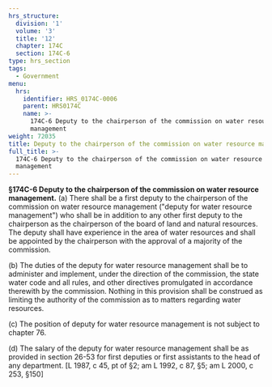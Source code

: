 ```yaml
---
hrs_structure:
  division: '1'
  volume: '3'
  title: '12'
  chapter: 174C
  section: 174C-6
type: hrs_section
tags:
  - Government
menu:
  hrs:
    identifier: HRS_0174C-0006
    parent: HRS0174C
    name: >-
      174C-6 Deputy to the chairperson of the commission on water resource
      management
weight: 72035
title: Deputy to the chairperson of the commission on water resource management
full_title: >-
  174C-6 Deputy to the chairperson of the commission on water resource
  management
---
```

**§174C-6 Deputy to the chairperson of the commission on water resource management.** (a) There shall be a first deputy to the chairperson of the commission on water resource management ("deputy for water resource management") who shall be in addition to any other first deputy to the chairperson as the chairperson of the board of land and natural resources. The deputy shall have experience in the area of water resources and shall be appointed by the chairperson with the approval of a majority of the commission.

(b) The duties of the deputy for water resource management shall be to administer and implement, under the direction of the commission, the state water code and all rules, and other directives promulgated in accordance therewith by the commission. Nothing in this provision shall be construed as limiting the authority of the commission as to matters regarding water resources.

(c) The position of deputy for water resource management is not subject to chapter 76.

(d) The salary of the deputy for water resource management shall be as provided in section 26-53 for first deputies or first assistants to the head of any department. [L 1987, c 45, pt of §2; am L 1992, c 87, §5; am L 2000, c 253, §150]